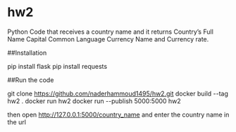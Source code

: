 # hw2

Python Code that receives a country name and it returns Country’s Full Name Capital Common Language Currency Name and Currency rate.

##Installation

pip install flask
pip install requests

##Run the code

git clone https://github.com/naderhammoud1495/hw2.git
docker build --tag hw2 .
docker run hw2
docker run --publish 5000:5000 hw2

then open http://127.0.0.1:5000/country_name and enter the country name in the url
